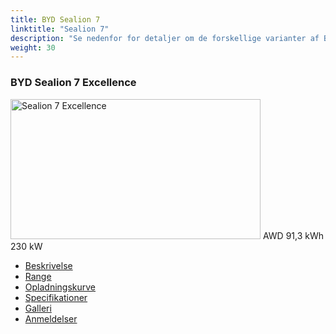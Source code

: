 ```yaml
---
title: BYD Sealion 7
linktitle: "Sealion 7"
description: "Se nedenfor for detaljer om de forskellige varianter af BYD Sealion 7"
weight: 30
---
```

<!-- markdownlint-disable MD033 -->
<!-- markdownlint-disable MD010 -->
<div class="container p-3 mb-4 bg-body-tertiary rounded border">
<h3>BYD Sealion 7 Excellence</h3>
	<div class="row">
		<div class="col col-12 col-md-6">
			<a href="sealion_7_excellence/"><img src="https://media.evkx.net/multimedia/models/byd/sealion_7/sealion_7_excellence/main_1_xst.jpg" class="img-fluid" width="400px" height="224px" alt="Sealion 7 Excellence" ></a>
<i class="bi bi-record2-fill"></i> AWD <i class="bi bi-battery-full"></i> 91,3 kWh <i class="bi bi-ev-station"></i> 230 kW 
		</div>
		<div class="col col-12 col-md-6">
			<ul class="list-group list-group-flush">
				<li class="list-group-item list-group-item-action"><a href="sealion_7_excellence/" class="text-decoration-none text-black"><i class="bi-car-front"></i> Beskrivelse</a></li>
				<li class="list-group-item list-group-item-action"><a href="sealion_7_excellence/rangeandconsumption/" class="text-decoration-none text-black" ><i class="bi-file-earmark-bar-graph"></i> Range</a></li>
				<li class="list-group-item list-group-item-action"><a href="sealion_7_excellence/chargingcurve/" class="text-decoration-none text-black" ><i class="bi-battery-charging"></i> Opladningskurve</a></li>
				<li class="list-group-item list-group-item-action"><a href="sealion_7_excellence/specifications/" class="text-decoration-none text-black" ><i class="bi-layout-text-sidebar-reverse"></i> Specifikationer</a></li>
				<li class="list-group-item list-group-item-action"><a href="sealion_7_excellence/gallery/" class="text-decoration-none text-black" ><i class="bi-images"></i> Galleri</a></li>
				<li class="list-group-item list-group-item-action"><a href="sealion_7_excellence/reviews/" class="text-decoration-none text-black" ><i class="bi-person-video2"></i> Anmeldelser</a></li>
			</ul>
		</div>
	</div>
</div>
